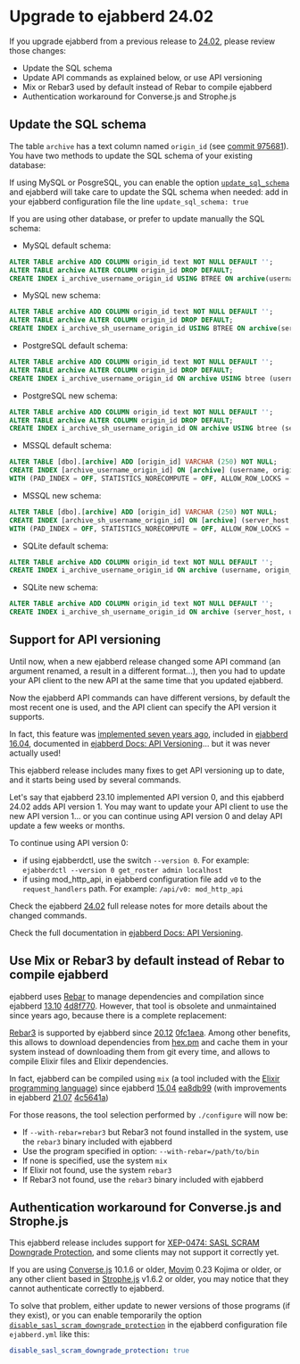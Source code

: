 # Upgrade to ejabberd 24.02

If you upgrade ejabberd from a previous release to [24.02](../../archive/24.02/index.md),
please review those changes:

- Update the SQL schema
- Update API commands as explained below, or use API versioning
- Mix or Rebar3 used by default instead of Rebar to compile ejabberd
- Authentication workaround for Converse.js and Strophe.js

## <a name="sql"></a>Update the SQL schema

The table `archive` has a text column named `origin_id` (see [commit 975681](https://github.com/processone/ejabberd/commit/975681)). You have two methods to update the SQL schema of your existing database:

If using MySQL or PosgreSQL, you can enable the option [`update_sql_schema`](../../admin/configuration/toplevel.md#update_sql_schema) and ejabberd will take care to update the SQL schema when needed: add in your ejabberd configuration file the line `update_sql_schema: true`

If you are using other database, or prefer to update manually the SQL schema:

* MySQL default schema:
``` sql
ALTER TABLE archive ADD COLUMN origin_id text NOT NULL DEFAULT '';
ALTER TABLE archive ALTER COLUMN origin_id DROP DEFAULT;
CREATE INDEX i_archive_username_origin_id USING BTREE ON archive(username(191), origin_id(191));
```

* MySQL new schema:
``` sql
ALTER TABLE archive ADD COLUMN origin_id text NOT NULL DEFAULT '';
ALTER TABLE archive ALTER COLUMN origin_id DROP DEFAULT;
CREATE INDEX i_archive_sh_username_origin_id USING BTREE ON archive(server_host(191), username(191), origin_id(191));
```

* PostgreSQL default schema:
``` sql
ALTER TABLE archive ADD COLUMN origin_id text NOT NULL DEFAULT '';
ALTER TABLE archive ALTER COLUMN origin_id DROP DEFAULT;
CREATE INDEX i_archive_username_origin_id ON archive USING btree (username, origin_id);
```

* PostgreSQL new schema:
``` sql
ALTER TABLE archive ADD COLUMN origin_id text NOT NULL DEFAULT '';
ALTER TABLE archive ALTER COLUMN origin_id DROP DEFAULT;
CREATE INDEX i_archive_sh_username_origin_id ON archive USING btree (server_host, username, origin_id);
```

* MSSQL default schema:
``` sql
ALTER TABLE [dbo].[archive] ADD [origin_id] VARCHAR (250) NOT NULL;
CREATE INDEX [archive_username_origin_id] ON [archive] (username, origin_id)
WITH (PAD_INDEX = OFF, STATISTICS_NORECOMPUTE = OFF, ALLOW_ROW_LOCKS = ON, ALLOW_PAGE_LOCKS = ON);
```

* MSSQL new schema:
``` sql
ALTER TABLE [dbo].[archive] ADD [origin_id] VARCHAR (250) NOT NULL;
CREATE INDEX [archive_sh_username_origin_id] ON [archive] (server_host, username, origin_id)
WITH (PAD_INDEX = OFF, STATISTICS_NORECOMPUTE = OFF, ALLOW_ROW_LOCKS = ON, ALLOW_PAGE_LOCKS = ON);
```

* SQLite default schema:
``` sql
ALTER TABLE archive ADD COLUMN origin_id text NOT NULL DEFAULT '';
CREATE INDEX i_archive_username_origin_id ON archive (username, origin_id);
```

* SQLite new schema:
``` sql
ALTER TABLE archive ADD COLUMN origin_id text NOT NULL DEFAULT '';
CREATE INDEX i_archive_sh_username_origin_id ON archive (server_host, username, origin_id);
```

## <a name="api"></a>Support for API versioning

Until now, when a new ejabberd release changed some API command (an argument renamed, a result in a different format...), then you had to update your API client to the new API at the same time that you updated ejabberd.

Now the ejabberd API commands can have different versions, by default the most recent one is used, and the API client can specify the API version it supports.

In fact, this feature was [implemented seven years ago](https://github.com/processone/ejabberd/commit/3dc55c6d47e3093a6147ce275c7269a7d08ffc45), included in [ejabberd 16.04](https://www.process-one.net/blog/ejabberd-16-04/), documented in [ejabberd Docs: API Versioning](../../developer/ejabberd-api/api_versioning.md)... but it was never actually used!

This ejabberd release includes many fixes to get API versioning up to date, and it starts being used by several commands.

Let's say that ejabberd 23.10 implemented API version 0, and this ejabberd 24.02 adds API version 1. You may want to update your API client to use the new API version 1... or you can continue using API version 0 and delay API update a few weeks or months.

To continue using API version 0:

- if using ejabberdctl, use the switch `--version 0`. For example: `ejabberdctl --version 0 get_roster admin localhost`
- if using mod_http_api, in ejabberd configuration file add `v0` to the `request_handlers` path. For example: `/api/v0: mod_http_api`

Check the ejabberd [24.02](../../archive/24.02/index.md) full release notes for more details about the changed commands.

Check the full documentation in [ejabberd Docs: API Versioning](../../developer/ejabberd-api/api_versioning.md).

## <a name="mixdefault"></a>Use Mix or Rebar3 by default instead of Rebar to compile ejabberd

ejabberd uses [Rebar](https://github.com/rebar/rebar) to manage dependencies and compilation since ejabberd [13.10](https://www.process-one.net/blog/ejabberd-community-13-10/) [4d8f770](https://github.com/processone/ejabberd/commit/4d8f7706240a1603468968f47fc7b150b788d62f). However, that tool is obsolete and unmaintained since years ago, because there is a complete replacement:

[Rebar3](https://github.com/erlang/rebar3) is supported by ejabberd since [20.12](https://www.process-one.net/blog/ejabberd-20-12/) [0fc1aea](https://github.com/processone/ejabberd/commit/0fc1aea379924b6f83f274f173d0bbd163cae1c2). Among other benefits, this allows to download dependencies from [hex.pm](https://hex.pm/) and cache them in your system instead of downloading them from git every time, and allows to compile Elixir files and Elixir dependencies.

In fact, ejabberd can be compiled using `mix` (a tool included with the [Elixir programming language](https://elixir-lang.org/)) since ejabberd [15.04](https://www.process-one.net/blog/ejabberd-15-04/) [ea8db99](https://github.com/processone/ejabberd/commit/ea8db9967fbfe53f581c3ae721657d9e6f919864) (with improvements in ejabberd [21.07](https://www.process-one.net/blog/ejabberd-21-07/) [4c5641a](https://github.com/processone/ejabberd/commit/4c5641a6489d0669b4220b5ac759a4e1271af3b5))

For those reasons, the tool selection performed by `./configure` will now be:

- If `--with-rebar=rebar3` but Rebar3 not found installed in the system, use the `rebar3` binary included with ejabberd
- Use the program specified in option: `--with-rebar=/path/to/bin`
- If none is specified, use the system `mix`
- If Elixir not found, use the system `rebar3`
- If Rebar3 not found, use the `rebar3` binary included with ejabberd

## <a name="converse"></a>Authentication workaround for Converse.js and Strophe.js

This ejabberd release includes support for [XEP-0474: SASL SCRAM Downgrade Protection](https://xmpp.org/extensions/xep-0474.html), and some clients may not support it correctly yet.

If you are using [Converse.js](https://github.com/conversejs/converse.js) 10.1.6 or older, [Movim](https://github.com/movim/movim) 0.23 Kojima or older, or any other client based in [Strophe.js](https://github.com/strophe/strophejs) v1.6.2 or older, you may notice that they cannot authenticate correctly to ejabberd.

To solve that problem, either update to newer versions of those programs (if they exist), or you can enable temporarily the option [`disable_sasl_scram_downgrade_protection`](../../admin/configuration/toplevel.md#disable_sasl_scram_downgrade_protection) in the ejabberd configuration file `ejabberd.yml` like this:
``` yaml
disable_sasl_scram_downgrade_protection: true
```

